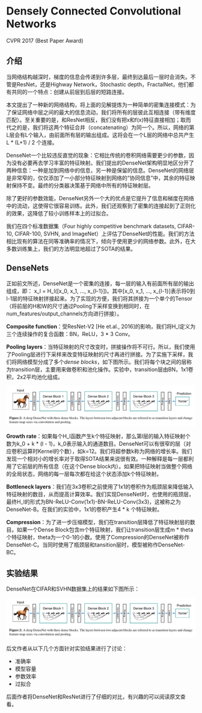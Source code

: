 # Densely Connected Convolutional Networks

CVPR 2017 (Best Paper Award)

## 介绍

当网络结构越深时，梯度的信息会传递到许多层，最终到达最后一层时会消失。不管是ResNet，还是Highway Network，Stochastic depth，FractalNet，他们都有共同的一个特点：创建从前层到后层的短路连接。

本文提出了一种新的网络结构，将上面的见解提炼为一种简单的密集连接模式：为了保证网络中层之间的最大的信息流动，我们将所有的层彼此互相连接（带有维度匹配）。至关重要的是，和ResNet相反，我们没有把x和f(x)特征直接相加；取而代之的是，我们将这两个特征合并（concatenating）为同一个。所以，网络的第L层会有L个输入，由前面所有层的输出组成。这将会在一个L层的网络中总共产生L * (L+1) / 2 个连接。

DenseNet一个比较违反直觉的现象：它相比传统的卷积网络需要更少的参数，因为没有必要再去学习丰富的特征映射。我们提出的DenseNet架构明显地区分开了两种信息：一种是加到网络中的信息，另一种是保留的信息。DenseNet的网络层是非常窄的，仅仅添加了一小部分特征映射到网络的“协同信息”中，其余的特征映射保持不变。最终的分类器决策基于网络中所有的特征映射层。

除了更好的参数效能，DenseNet另外一个大的优点是它提升了信息和梯度在网络中的流动，这使得它很容易训练。此外，我们还观察到了密集的连接起到了正则化的效果，这降低了较小训练样本上的过拟合。

我们在四个标准数据集（Four highly competitive benchmark datasets, CIFAR-10, CIFAR-100, SVHN, and ImageNet）上评估了DenseNet的性能。我们的方法相比现有的算法在同等准确率的情况下，倾向于使用更少的网络参数。此外，在大多数训练集上，我们的方法明显地超过了SOTA的结果。

## DenseNets

正如前文所述，DenseNet是一个密集的连接，每一层的输入有前面所有层的输出组成，即：
x_l = H_l([x_0, x_1, ..., x_{l-1}])。其中[x_0, x_1, ..., x_{l-1}]表示将0到l-1层的特征映射拼接起来。为了实现的方便，我们将其拼接为一个单个的Tensor（将前层的H和W的尺寸通过Pooling下采样变换到相同时，在num_features/output_channels方向进行拼接）。

**Composite function**：受ResNet-V2 [He et.al., 2016]的影响，我们将H_l定义为三个连续操作的复合函数：BN，ReLU，3 * 3 Conv。

**Pooling layers**：当特征映射的尺寸改变时，拼接操作将不可行。所以，我们使用了Pooling层进行下采样来改变特征映射的尺寸再进行拼接。为了实施下采样，我们将网络模型分成了多个*dense blocks*，如下图所示。我们将每个块之间的层称为transition层，主要用来做卷积和池化操作。实验中，transition层由BN，1x1卷积，2x2平均池化组成。

![A deep DenseNet with three dense blocks](tools/densenet-1.png)

**Growth rate**：如果每个H_l函数产生k个特征映射，那么第l层的输入特征映射个数为k_0 + k * (l - 1)，k_0表示输入的通道数目。DenseNet可以有很窄的层（对应卷积运算时Kernel的个数），如k=12。我们将超参数k称为网络的增长率。我们发现一个相对小的增长率对于取得SOTA结果来说很有效。一种解释是每一层都利用了它前层的所有信息（在这个Dense block内）。如果把特征映射当做整个网络的全局状态，网络的每一层每次都在给这个状态添加k个特征映射。

**Bottleneck layers**：我们在3x3卷积之前使用了1x1的卷积作为瓶颈层来降低输入特征映射的数目，从而提高计算效率。我们实现DenseNet时，也使用的瓶颈层，最终H_l的形式为BN-ReLU-Conv(1x1)-BN-ReLU-Conv(3x3)，这被称之为DenseNet-B。在我们的实验中，1x1的卷积产生4 * k 个特征映射。

**Compression**：为了进一步压缩模型，我们在transition层降低了特征映射层的数目。如果一个Dense Block包含m个特征映射，我们让transition层生成m * theta个特征映射，theta为一个0-1的小数。使用了Compression的DenseNet被称作DenseNet-C。当同时使用了瓶颈层和tansition层时，模型被称作DenseNet-BC。

## 实验结果

DenseNet在CIFAR和SVHN数据集上的结果如下图所示：

![A deep DenseNet with three dense blocks](tools/densenet-1.png)

后文作者从以下几个方面针对实验结果进行了讨论：
- 准确率
- 模型容量
- 参数效率
- 过拟合

后面作者将DenseNet和ResNet进行了仔细的对比，有兴趣的可以阅读原文查看。
